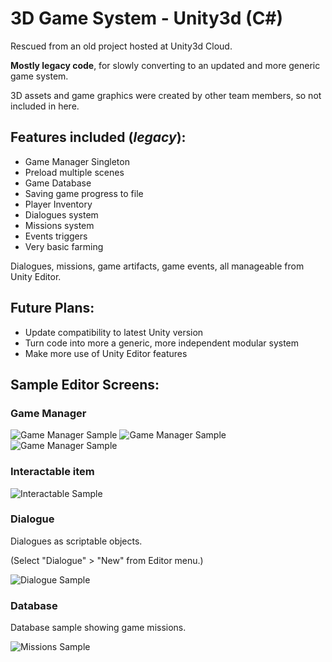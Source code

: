 ﻿# 3D Game System - Unity3d (C#)

Rescued from an old project hosted at Unity3d Cloud.

**Mostly legacy code**, for slowly converting to an updated and more generic game system.

3D assets and game graphics were created by other team members, so not included in here.


## Features included (*legacy*):

- Game Manager Singleton
- Preload multiple scenes
- Game Database
- Saving game progress to file
- Player Inventory
- Dialogues system
- Missions system
- Events triggers
- Very basic farming

Dialogues, missions, game artifacts, game events, all manageable from Unity Editor.

## Future Plans:

- Update compatibility to latest Unity version
- Turn code into more a generic, more independent modular system
- Make more use of Unity Editor features

## Sample Editor Screens:

### Game Manager

![Game Manager Sample](Docs/img/game-manager.png "Game Manager Sample")
![Game Manager Sample](Docs/img/game-manager-2.png "Game Manager Sample")
![Game Manager Sample](Docs/img/game-manager-3.png "Game Manager Sample")

### Interactable item

![Interactable Sample](Docs/img/BaseScene-Hieroglyph.png "Base Scene - Hieroglyph")


### Dialogue

Dialogues as scriptable objects.

 (Select "Dialogue" > "New" from Editor menu.)

![Dialogue Sample](Docs/img/Dialogue.png "Dialogue")


### Database

Database sample showing game missions.

![Missions Sample](Docs/img/database-3.png "Database Missions")